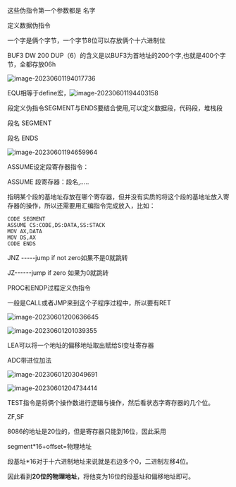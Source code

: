 这些伪指令第一个参数都是 名字

定义数据伪指令

一个字是俩个字节，一个字节8位可以存放俩个十六进制位

BUF3 DW 200 DUP（6）的含义是以BUF3为首地址的200个字,也就是400个字节，全都存放06h

![image-20230601194017736](C:\Users\papa\AppData\Roaming\Typora\typora-user-images\image-20230601194017736.png)

EQU相等于define宏，![image-20230601194403158](C:\Users\papa\AppData\Roaming\Typora\typora-user-images\image-20230601194403158.png)

段定义伪指令SEGMENT与ENDS要结合使用,可以定义数据段，代码段，堆栈段

段名 SEGMENT



段名 ENDS

![image-20230601194659964](C:\Users\papa\AppData\Roaming\Typora\typora-user-images\image-20230601194659964.png)

ASSUME设定段寄存器指令：

ASSUME 段寄存器：段名,.....

指明某个段的基地址存放在哪个寄存器，但并没有实质的将这个段的基地址放入寄存器的操作，所以还需要用汇编指令完成放入，比如：

```assembly
CODE SEGMENT
ASSUME CS:CODE,DS:DATA,SS:STACK
MOV AX,DATA
MOV DS,AX
CODE ENDS
```

JNZ -----jump if not zero如果不是0就跳转

JZ------jump if zero 如果为0就跳转



PROC和ENDP过程定义伪指令

一般是CALL或者JMP来到这个子程序过程中，所以要有RET

![image-20230601200636645](C:\Users\papa\AppData\Roaming\Typora\typora-user-images\image-20230601200636645.png)

![image-20230601201039355](C:\Users\papa\AppData\Roaming\Typora\typora-user-images\image-20230601201039355.png)

LEA可以将一个地址的偏移地址取出赋给SI变址寄存器

ADC带进位加法

![image-20230601203049691](C:\Users\papa\AppData\Roaming\Typora\typora-user-images\image-20230601203049691.png)

![image-20230601204734414](C:\Users\papa\AppData\Roaming\Typora\typora-user-images\image-20230601204734414.png)





TEST指令是将俩个操作数进行逻辑与操作，然后看状态字寄存器的几个位。

ZF,SF



8086的地址是20位的，但是寄存器只能到16位，因此采用

segment*16+offset=物理地址

段基址*16对于十六进制地址来说就是右边多个0，二进制左移4位。

因此看到**20位的物理地址**，将他变为16位的段基址和偏移地址即可。

